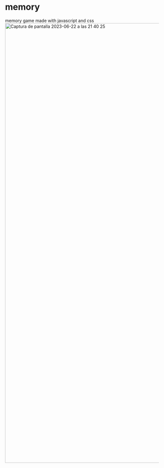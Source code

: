 # memory
memory game made with javascript and css
<img width="1440" alt="Captura de pantalla 2023-06-22 a las 21 40 25" src="https://github.com/taticode/memory/assets/38464425/2896a9d2-0a0f-427d-a0f7-47522c4a3689">
